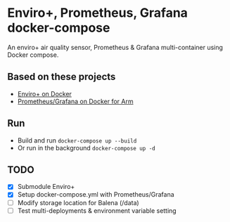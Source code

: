 # Enviro+, Prometheus, Grafana docker-compose

An enviro+ air quality sensor, Prometheus &amp; Grafana multi-container using Docker compose.

## Based on these projects

* [Enviro+ on Docker](https://github.com/sighmon/balena-enviro-plus)
* [Prometheus/Grafana on Docker for Arm](https://github.com/sighmon/prometheus-grafana-raspberry-pi)

## Run

* Build and run `docker-compose up --build`
* Or run in the background `docker-compose up -d`

## TODO

- [x] Submodule Enviro+
- [x] Setup docker-compose.yml with Prometheus/Grafana
- [ ] Modify storage location for Balena (/data)
- [ ] Test multi-deployments & environment variable setting

